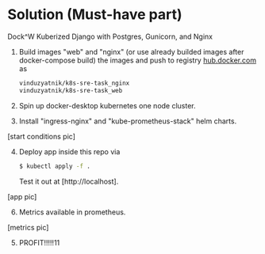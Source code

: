 # Solution (Must-have part)

Dock^W Kuberized Django with Postgres, Gunicorn, and Nginx

1. Build images "web" and "nginx" (or use already builded images after docker-compose build) the images and push to registry [hub.docker.com](https://hub.docker.com/u/vinduzyatnik) as

    ```sh
    vinduzyatnik/k8s-sre-task_nginx
    vinduzyatnik/k8s-sre-task_web
    ```

2. Spin up docker-desktop kubernetes one node cluster.


3. Install "ingress-nginx" and "kube-prometheus-stack" helm charts.


[start conditions pic]


4. Deploy app inside this repo via

    ```sh
    $ kubectl apply -f .
    ```

    Test it out at [http://localhost].

[app pic]

6. Metrics available in prometheus.


[metrics pic]


5. PROFIT!!!!!11
